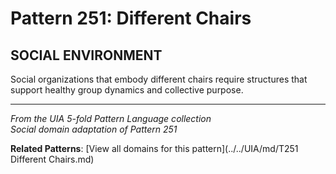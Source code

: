 # Pattern 251: Different Chairs

## SOCIAL ENVIRONMENT

Social organizations that embody different chairs require structures that support healthy group dynamics and collective purpose.

---

*From the UIA 5-fold Pattern Language collection*  
*Social domain adaptation of Pattern 251*

**Related Patterns**: [View all domains for this pattern](../../UIA/md/T251 Different Chairs.md)